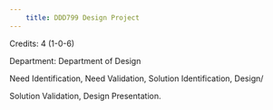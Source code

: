 ```yaml
---
    title: DDD799 Design Project
---
```

Credits: 4 (1-0-6)

Department: Department of Design

Need Identification, Need Validation, Solution Identification, Design/

Solution Validation, Design Presentation.